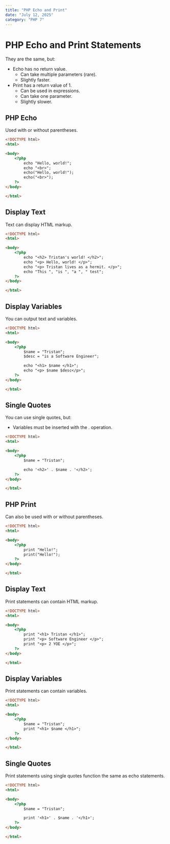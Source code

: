 ```yaml
---
title: "PHP Echo and Print"
date: "July 12, 2025"
category: "PHP 7"
---
```


# PHP Echo and Print Statements

They are the same, but:
- Echo has no return value.
  - Can take multiple parameters (rare).
  - Slightly faster.
- Print has a return value of 1.
  - Can be used in expressions.
  - Can take one parameter.
  - Slightly slower.

## PHP Echo

Used with or without parentheses.

```html
<!DOCTYPE html>
<html>

<body>
    <?php
        echo "Hello, world!";
        echo "<br>";
        echo("Hello, world!");
        echo("<br>");
    ?>
</body>

</html>
```

## Display Text

Text can display HTML markup.

```html
<!DOCTYPE html>
<html>

<body>
    <?php
        echo "<h2> Tristan's world! </h2>";
        echo "<p> Hello, world! </p>";
        echo "<p> Tristan lives as a hermit. </p>";
        echo "This ", "is ", "a ", " test"; 
    ?>
</body>

</html>
```

## Display Variables

You can output text and variables.

```html
<!DOCTYPE html>
<html>

<body>
    <?php
        $name = "Tristan";
        $desc = "is a Software Engineer";

        echo "<h1> $name </h1>";
        echo "<p> $name $desc</p>";
    ?>
</body>

</html>
```

## Single Quotes

You can use single quotes, but:
- Variables must be inserted with the . operation.

```html
<!DOCTYPE html>
<html>

<body>
    <?php
        $name = "Tristan";

        echo '<h2>' . $name . '</h2>';
    ?>
</body>

</html>
```

## PHP Print

Can also be used with or without parentheses.

```html
<!DOCTYPE html>
<html>

<body>
    <?php
        print "Hello!";
        print("Hello!");
    ?>
</body>

</html>
```

## Display Text

Print statements can contain HTML markup.

```html
<!DOCTYPE html>
<html>

<body>
    <?php
        print "<h1> Tristan </h1>";
        print "<p> Software Engineer </p>";
        print "<p> 2 YOE </p>";
    ?>
</body>

</html>
```

## Display Variables

Print statements can contain variables.

```html
<!DOCTYPE html>
<html>

<body>
    <?php
        $name = "Tristan";
        print "<h1> $name </h1>";
    ?>
</body>

</html>
```

## Single Quotes

Print statements using single quotes function the same as echo statements.

```html
<!DOCTYPE html>
<html>

<body>
    <?php
        $name = "Tristan";

        print '<h1>' . $name . '</h1>';
    ?>
</body>

</html>
```